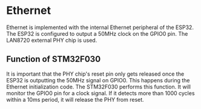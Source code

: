 
# Ethernet
Ethernet is implemented with the internal Ethernet peripheral of the ESP32. The ESP32 is configured to output a 50MHz clock on the GPIO0 pin. The LAN8720 external PHY chip is used.

## Function of STM32F030
It is important that the PHY chip's reset pin only gets released once the ESP32 is outputting the 50MHz signal on GPIO0. This happens during the Ethernet initialization code. The STM32F030 performs this function. It will monitor the GPIO0 pin for a clock signal. If it detects more than 1000 cycles within a 10ms period, it will release the PHY from reset.